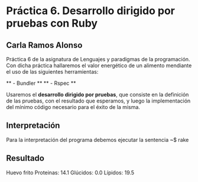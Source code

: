 # Práctica 6. Desarrollo dirigido por pruebas con Ruby

## Carla Ramos Alonso

Práctica 6 de la asignatura de Lenguajes y paradigmas de la programación.
Con dicha práctica hallaremos el valor energético de un alimento mendiante el uso de las siguientes herramientas:

** - Bundler **
** - Rspec ** 

Usaremos el **desarrollo dirigido por pruebas**, que consiste en la definición de las pruebas, con el resultado que esperamos, y luego la implementación del mínimo código necesario para el éxito de la misma.

## Interpretación

Para la interpretación del programa debemos ejecutar la sentencia ~$ rake

## Resultado

Huevo frito  Proteinas: 14.1    Glúcidos: 0.0   Lípidos: 19.5